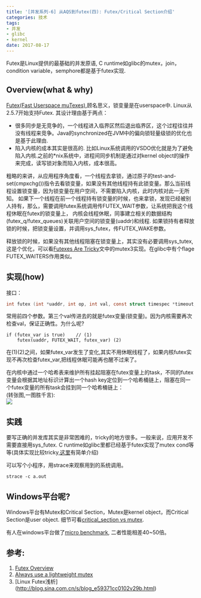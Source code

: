 ```yaml
---
title: '[并发系列-6] 从AQS到futex(四): Futex/Critical Section介绍'
categories: 技术
tags:
- 并发
- glibc
- kernel
date: 2017-08-17
---
```

Futex是Linux提供的最基础的并发原语, C runtime如glibc的mutex，join，condition variable，semphore都是基于futex实现.
<!--more-->

## Overview(what & why)
[Futex(Fast Userspace muTexes)](https://www.kernel.org/doc/ols/2002/ols2002-pages-479-495.pdf),顾名思义，锁变量是在userspace中. Linux从2.5.7开始支持Futex.
其设计理由基于两点：
* 很多同步是无竞争的，一个线程进入临界区然后退出临界区，这个过程往往并没有线程来竞争。Java的synchronized在JVM中的偏向锁轻量级锁的优化也是基于此理由.
* 陷入内核的成本其实是很高的. 比如Linux系统调用的VSDO优化就是为了避免陷入内核.之前的*nix系统中，进程间同步机制是通过对kernel object的操作来完成，读写锁对象而陷入内核，成本很高。

粗略的来讲，从应用程序角度看，一个线程去拿锁，通过原子的test-and-set(cmpxchg())指令去看锁变量，如果没有其他线程持有此锁变量。那么当前线程设置锁变量，因为锁变量在用户空间，不需要陷入内核，此时内核对此一无所知。 如果下一个线程在前一个线程持有锁变量的时候，也来拿锁，发现已经被别人持有，那么，需要调用futex系统调用传FUTEX_WAIT参数，让系统把我这个线程休眠在futex的锁变量上， 内核会线程休眠，同事建立相关的数据结构(futex_q/futex_queues)关联用户空间的锁变量(uaddr)和线程. 如果锁持有者释放锁的时候，把锁变量设置，并调用sys_futex，传FUTEX_WAKE参数。

释放锁的时候，如果没有其他线程阻塞在锁变量上，其实没有必要调用sys_tutex, 这是个优化，可以看[Futexes Are Tricky](https://cis.temple.edu/~giorgio/cis307/readings/futex.pdf)文中的mutex3实现。在glibc中有个flage FUTEX_WAITERS作用类似。

## 实现(how)
接口：
```c
int futex (int *uaddr, int op, int val, const struct timespec *timeout,int *uaddr2, int val3);
```
常用前四个参数。第三个val传进去的就是futex变量(锁变量)。因为内核需要再次检查val，保证正确性。为什么呢?

```
if (futex_var is true)    // (1)
    futex(uaddr, FUTEX_WAIT, futex_var) (2)
```
在(1)(2)之间，如果futex_var发生了变化,其实不用休眠线程了，如果内核futex实现不再次检查futex_var,把线程休眠可能再也醒不过来了。

在内核中通过一个哈希表来维护所有挂起阻塞在futex变量上的task，不同的futex变量会根据其地址标识计算出一个hash key定位到一个哈希桶链上，阻塞在同一个futex变量的所有task会挂到同一个哈希桶链上：  
(转张图,一图胜千言):  
![](https://static.lwn.net/images/ns/kernel/dvh-futexes.png)



## 实践
要写正确的并发库其实是非常困难的，tricky的地方很多。一般来说，应用开发不需要直接用sys_futex. C runtime如glibc里都已经基于futex实现了mutex cond等等(具体实现比较tricky,[这里](http://kexianda.info/2017/08/17/%E5%B9%B6%E5%8F%91%E7%B3%BB%E5%88%97-5-%E4%BB%8EAQS%E5%88%B0futex%E4%B8%89-glibc-NPTL-%E7%9A%84mutex-cond%E5%AE%9E%E7%8E%B0/)有简单介绍)

可以写个小程序，用strace来观察用到的系统调用。
```
strace -c a.out
```

## Windows平台呢?
Windows平台有Mutex和Critical Section，Mutex是kernel object，而Critical Section是user object. 细节可看[critical_section vs mutex](https://blogs.msdn.microsoft.com/ce_base/2007/03/26/critical-section-vs-mutex/).

有人在windows平台做了[micro benchmark](http://preshing.com/20111124/always-use-a-lightweight-mutex/), 二者性能相差40~50倍。

## 参考:
1. [Futex Overview](https://lwn.net/Articles/360699/)  
2. [Always use a lightweight mutex](http://preshing.com/20111124/always-use-a-lightweight-mutex)
3. [Linux Futex浅析] (http://blog.sina.com.cn/s/blog_e59371cc0102v29b.html)
